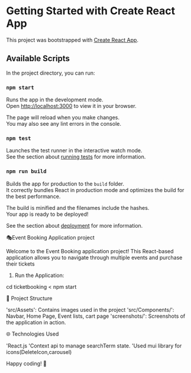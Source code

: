 # Getting Started with Create React App

This project was bootstrapped with [Create React App](https://github.com/facebook/create-react-app).

## Available Scripts

In the project directory, you can run:

### `npm start`

Runs the app in the development mode.\
Open [http://localhost:3000](http://localhost:3000) to view it in your browser.

The page will reload when you make changes.\
You may also see any lint errors in the console.

### `npm test`

Launches the test runner in the interactive watch mode.\
See the section about [running tests](https://facebook.github.io/create-react-app/docs/running-tests) for more information.

### `npm run build`

Builds the app for production to the `build` folder.\
It correctly bundles React in production mode and optimizes the build for the best performance.

The build is minified and the filenames include the hashes.\
Your app is ready to be deployed!

See the section about [deployment](https://facebook.github.io/create-react-app/docs/deployment) for more information.


 🎭Event Booking Application project

 Welcome to the Event Booking application project! This React-based application allows you to navigate through multiple events and purchase their tickets

1.  Run the Application:

cd ticketbooking < npm start

📂 Project Structure

'src/Assets': Contains images used in the project
'src/Components/': Navbar, Home Page, Event lists, cart page
'screenshots/': Screenshots of the application in action.

🌐 Technologies Used

'React.js
'Context api to manage searchTerm state.
'Used mui library for icons(DeleteIcon,carousel)

Happy coding! 🎉
